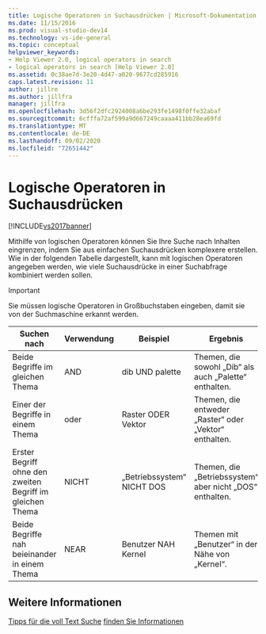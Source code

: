 ```yaml
---
title: Logische Operatoren in Suchausdrücken | Microsoft-Dokumentation
ms.date: 11/15/2016
ms.prod: visual-studio-dev14
ms.technology: vs-ide-general
ms.topic: conceptual
helpviewer_keywords:
- Help Viewer 2.0, logical operators in search
- logical operators in search [Help Viewer 2.0]
ms.assetid: 0c38ae7d-3e20-4d47-a020-9677cd285916
caps.latest.revision: 11
author: jillre
ms.author: jillfra
manager: jillfra
ms.openlocfilehash: 3d56f2dfc2924008a6be293fe1498f0ffe32abaf
ms.sourcegitcommit: 6cfffa72af599a9d667249caaaa411bb28ea69fd
ms.translationtype: MT
ms.contentlocale: de-DE
ms.lasthandoff: 09/02/2020
ms.locfileid: "72651442"
---
```

# <a name="logical-operators-in-search-expressions"></a>Logische Operatoren in Suchausdrücken
[!INCLUDE[vs2017banner](../includes/vs2017banner.md)]

Mithilfe von logischen Operatoren können Sie Ihre Suche nach Inhalten eingrenzen, indem Sie aus einfachen Suchausdrücken komplexere erstellen. Wie in der folgenden Tabelle dargestellt, kann mit logischen Operatoren angegeben werden, wie viele Suchausdrücke in einer Suchabfrage kombiniert werden sollen.

> [!IMPORTANT]
> Sie müssen logische Operatoren in Großbuchstaben eingeben, damit sie von der Suchmaschine erkannt werden.

|Suchen nach|Verwendung|Beispiel|Ergebnis|
|-------------------|---------|-------------|------------|
|Beide Begriffe im gleichen Thema|AND|dib UND palette|Themen, die sowohl „Dib“ als auch „Palette“ enthalten.|
|Einer der Begriffe in einem Thema|oder|Raster ODER Vektor|Themen, die entweder „Raster“ oder „Vektor“ enthalten.|
|Erster Begriff ohne den zweiten Begriff im gleichen Thema|NICHT|„Betriebssystem“ NICHT DOS|Themen, die „Betriebssystem“ aber nicht „DOS“ enthalten.|
|Beide Begriffe nah beieinander in einem Thema|NEAR|Benutzer NAH Kernel|Themen mit „Benutzer“ in der Nähe von „Kernel“.|

## <a name="see-also"></a>Weitere Informationen
 [Tipps für die voll Text Suche](../ide/full-text-search-tips.md) [finden Sie Informationen](../ide/locate-information.md)
